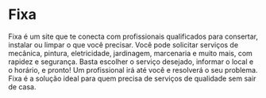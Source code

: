 # Fixa
 Fixa é um site que te conecta com profissionais qualificados para consertar, instalar ou limpar o que você precisar. Você pode solicitar serviços de mecânica, pintura, eletricidade, jardinagem, marcenaria e muito mais, com rapidez e segurança. Basta escolher o serviço desejado, informar o local e o horário, e pronto! Um profissional irá até você e resolverá o seu problema. Fixa é a solução ideal para quem precisa de serviços de qualidade sem sair de casa.
